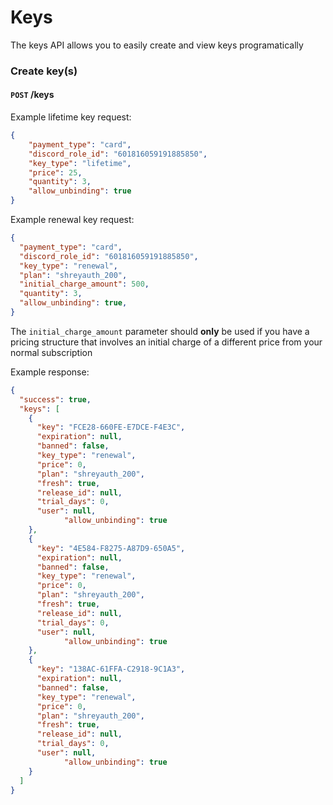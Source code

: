 # Keys

The keys API allows you to easily create and view keys programatically

### Create key(s)

#### `POST` **/keys**
Example lifetime key request:
```json
{
	"payment_type": "card",
	"discord_role_id": "601816059191885850",
	"key_type": "lifetime",
	"price": 25,
	"quantity": 3,
	"allow_unbinding": true
}
```

Example renewal key request:
```json
{
  "payment_type": "card",
  "discord_role_id": "601816059191885850",
  "key_type": "renewal",
  "plan": "shreyauth_200",
  "initial_charge_amount": 500,  
  "quantity": 3,
  "allow_unbinding": true,
}
```
The `initial_charge_amount` parameter should **only** be used if you have a pricing structure that involves an initial charge of a different price from your normal subscription

Example response:
```json
{
  "success": true,
  "keys": [
    {
      "key": "FCE28-660FE-E7DCE-F4E3C",
      "expiration": null,
      "banned": false,
      "key_type": "renewal",
      "price": 0,
      "plan": "shreyauth_200",
      "fresh": true,
      "release_id": null,
      "trial_days": 0,
      "user": null,
			"allow_unbinding": true
    },
    {
      "key": "4E584-F8275-A87D9-650A5",
      "expiration": null,
      "banned": false,
      "key_type": "renewal",
      "price": 0,
      "plan": "shreyauth_200",
      "fresh": true,
      "release_id": null,
      "trial_days": 0,
      "user": null,
			"allow_unbinding": true
    },
    {
      "key": "138AC-61FFA-C2918-9C1A3",
      "expiration": null,
      "banned": false,
      "key_type": "renewal",
      "price": 0,
      "plan": "shreyauth_200",
      "fresh": true,
      "release_id": null,
      "trial_days": 0,
      "user": null,
			"allow_unbinding": true
    }
  ]
}
```
